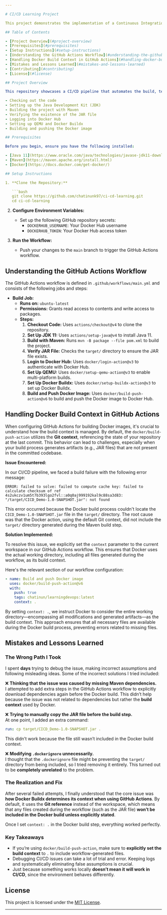 ```yaml
---

# CI/CD Learning Project

This project demonstrates the implementation of a Continuous Integration and Continuous Deployment (CI/CD) pipeline using GitHub Actions, Maven, and Docker.  

## Table of Contents  

- [Project Overview](#project-overview)  
- [Prerequisites](#prerequisites)  
- [Setup Instructions](#setup-instructions)  
- [Understanding the GitHub Actions Workflow](#understanding-the-github-actions-workflow)  
- [Handling Docker Build Context in GitHub Actions](#handling-docker-build-context-in-github-actions)  
- [Mistakes and Lessons Learned](#mistakes-and-lessons-learned)  
- [Contributing](#contributing)  
- [License](#license)  

## Project Overview  

This repository showcases a CI/CD pipeline that automates the build, test, and deployment processes for a Java application. The pipeline is configured using GitHub Actions and includes steps for:  

- Checking out the code  
- Setting up the Java Development Kit (JDK)  
- Building the project with Maven  
- Verifying the existence of the JAR file  
- Logging into Docker Hub  
- Setting up QEMU and Docker Buildx  
- Building and pushing the Docker image  

## Prerequisites  

Before you begin, ensure you have the following installed:  

- [Java 11](https://www.oracle.com/java/technologies/javase-jdk11-downloads.html)  
- [Maven](https://maven.apache.org/install.html)  
- [Docker](https://docs.docker.com/get-docker/)  

## Setup Instructions  

1. **Clone the Repository:**  

   ```bash
   git clone https://github.com/chatinunk97/ci-cd-learning.git
   cd ci-cd-learning
   ```  

2. **Configure Environment Variables:**  

   - Set up the following GitHub repository secrets:  
     - `DOCKERHUB_USERNAME`: Your Docker Hub username  
     - `DOCKERHUB_TOKEN`: Your Docker Hub access token  

3. **Run the Workflow:**  

   - Push your changes to the `main` branch to trigger the GitHub Actions workflow.  

## Understanding the GitHub Actions Workflow  

The GitHub Actions workflow is defined in `.github/workflows/main.yml` and consists of the following jobs and steps:  

- **Build Job:**  
  - **Runs on:** `ubuntu-latest`  
  - **Permissions:** Grants read access to contents and write access to packages.  
  - **Steps:**  
    1. **Checkout Code:** Uses `actions/checkout@v4` to clone the repository.  
    2. **Set Up JDK 11:** Uses `actions/setup-java@v4` to install Java 11.  
    3. **Build with Maven:** Runs `mvn -B package --file pom.xml` to build the project.  
    4. **Verify JAR File:** Checks the `target/` directory to ensure the JAR file exists.  
    5. **Login to Docker Hub:** Uses `docker/login-action@v3` to authenticate with Docker Hub.  
    6. **Set Up QEMU:** Uses `docker/setup-qemu-action@v3` to enable multi-platform builds.  
    7. **Set Up Docker Buildx:** Uses `docker/setup-buildx-action@v3` to set up Docker Buildx.  
    8. **Build and Push Docker Image:** Uses `docker/build-push-action@v6` to build and push the Docker image to Docker Hub.  

## Handling Docker Build Context in GitHub Actions  

When configuring GitHub Actions for building Docker images, it's crucial to understand how the build context is managed. By default, the `docker/build-push-action` utilizes the **Git context**, referencing the state of your repository at the last commit. This behavior can lead to challenges, especially when your build process generates artifacts (e.g., JAR files) that are not present in the committed codebase.  

**Issue Encountered:**  

In our CI/CD pipeline, we faced a build failure with the following error message:  

```
ERROR: failed to solve: failed to compute cache key: failed to calculate checksum of ref 4s2ukczv1um5t7b393lgo2fvl::a0q0aj999192kal9c88sa3d83: "/target/CICD_Demo-1.0-SNAPSHOT.jar": not found
```  

This error occurred because the Docker build process couldn't locate the `CICD_Demo-1.0-SNAPSHOT.jar` file in the `target/` directory. The root cause was that the Docker action, using the default Git context, did not include the `target/` directory generated during the Maven build step.  

**Solution Implemented:**  

To resolve this issue, we explicitly set the `context` parameter to the current workspace in our GitHub Actions workflow. This ensures that Docker uses the actual working directory, including all files generated during the workflow, as its build context.  

Here's the relevant section of our workflow configuration:  

```yaml
- name: Build and push Docker image
  uses: docker/build-push-action@v6
  with:
    push: true
    tags: chatinun/learningdevops:latest
    context: .
```

By setting `context: .`, we instruct Docker to consider the entire working directory—encompassing all modifications and generated artifacts—as the build context. This approach ensures that all necessary files are available during the Docker build process, preventing errors related to missing files.  

## Mistakes and Lessons Learned  

### The Wrong Path I Took  

I spent **days** trying to debug the issue, making incorrect assumptions and following misleading ideas. Some of the incorrect solutions I tried included:  

❌ **Thinking that the issue was caused by missing Maven dependencies.**  
I attempted to add extra steps in the GitHub Actions workflow to explicitly download dependencies again before the Docker build. This didn’t help because the issue was not related to dependencies but rather the **build context** used by Docker.  

❌ **Trying to manually copy the JAR file before the build step.**  
At one point, I added an extra command:  

```yaml
run: cp target/CICD_Demo-1.0-SNAPSHOT.jar .
```

This didn’t work because the file still wasn’t included in the Docker build context.  

❌ **Modifying `.dockerignore` unnecessarily.**  
I thought that the `.dockerignore` file might be preventing the `target/` directory from being included, so I tried removing it entirely. This turned out to be **completely unrelated** to the problem.  

### The Realization and Fix  

After several failed attempts, I finally understood that the core issue was **how Docker Buildx determines its context when using GitHub Actions**. By default, it uses the **Git reference** instead of the workspace, which means that any files created during the workflow (such as the JAR file) **won’t be included in the Docker build unless explicitly stated**.  

Once I set `context: .` in the Docker build step, everything worked perfectly.  

### Key Takeaways  

- If you’re using `docker/build-push-action`, make sure to **explicitly set the build context** to `.` to include workflow-generated files.  
- Debugging CI/CD issues can take a lot of trial and error. Keeping logs and systematically eliminating false assumptions is crucial.  
- Just because something works locally **doesn’t mean it will work in CI/CD**, since the environment behaves differently.  


## License  

This project is licensed under the [MIT License](LICENSE).  

---
```

